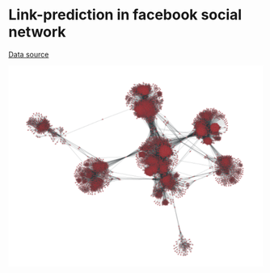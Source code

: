 # Link-prediction in facebook social network

[Data source](http://snap.stanford.edu/data/ego-Facebook.html)

![network structure](img/full_network.png "Network visualization")